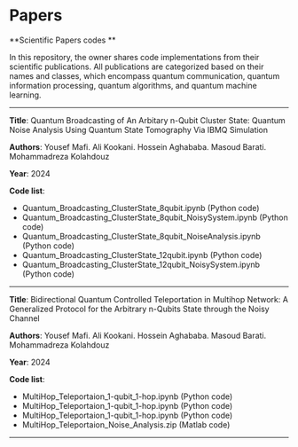 # Papers
**Scientific Papers codes **

In this repository, the owner shares code implementations from their scientific publications. All publications are categorized based on their names and classes, which encompass quantum communication, quantum information processing, quantum algorithms, and quantum machine learning.

-------------------------------------------------------------------------------------------------------------------------------

**Title**: Quantum Broadcasting of An Arbitary n-Qubit Cluster State: Quantum Noise Analysis Using Quantum State Tomography Via IBMQ Simulation

**Authors**: Yousef Mafi. Ali Kookani. Hossein Aghababa. Masoud Barati. Mohammadreza Kolahdouz

**Year**: 2024

**Code list**:
* Quantum_Broadcasting_ClusterState_8qubit.ipynb (Python code)
* Quantum_Broadcasting_ClusterState_8qubit_NoisySystem.ipynb (Python code)
* Quantum_Broadcasting_ClusterState_8qubit_NoiseAnalysis.ipynb (Python code)
* Quantum_Broadcasting_ClusterState_12qubit.ipynb (Python code)
* Quantum_Broadcasting_ClusterState_12qubit_NoisySystem.ipynb (Python code)

-------------------------------------------------------------------------------------------------------------------------------

**Title**: Bidirectional Quantum Controlled Teleportation in Multihop Network: A Generalized Protocol for the Arbitrary n-Qubits State through the Noisy Channel

**Authors**: Yousef Mafi. Ali Kookani. Hossein Aghababa. Masoud Barati. Mohammadreza Kolahdouz

**Year**: 2024

**Code list**:
* MultiHop_Teleportaion_1-qubit_1-hop.ipynb (Python code)
* MultiHop_Teleportaion_1-qubit_1-hop.ipynb (Python code)
* MultiHop_Teleportaion_1-qubit_1-hop.ipynb (Python code)
* MultiHop_Teleportaion_Noise_Analysis.zip (Matlab code)


-------------------------------------------------------------------------------------------------------------------------------

